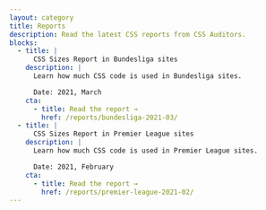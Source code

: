 ```yaml
---
layout: category
title: Reports
description: Read the latest CSS reports from CSS Auditors.
blocks:
  - title: |
      CSS Sizes Report in Bundesliga sites
    description: |
      Learn how much CSS code is used in Bundesliga sites.

      Date: 2021, March
    cta:
      - title: Read the report →
        href: /reports/bundesliga-2021-03/
  - title: |
      CSS Sizes Report in Premier League sites
    description: |
      Learn how much CSS code is used in Premier League sites.

      Date: 2021, February
    cta:
      - title: Read the report →
        href: /reports/premier-league-2021-02/
---
```

